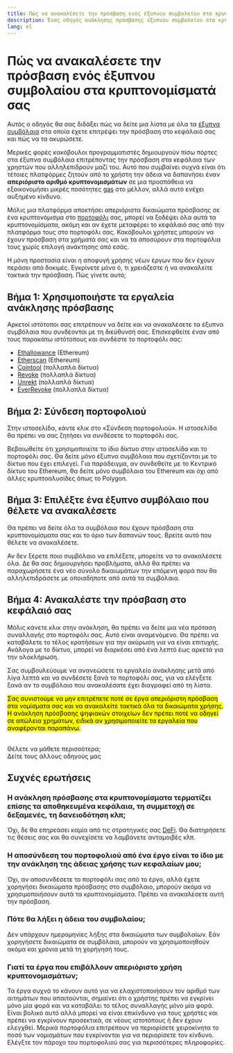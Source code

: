 ```yaml
---
title: Πώς να ανακαλέσετε την πρόσβαση ενός έξυπνου συμβολαίου στα κρυπτονομίσματά σας
description: Ένας οδηγός ανάκλησης πρόσβασης έξυπνου συμβολαίου στα κρυπτονομίσματα
lang: el
---
```


# Πώς να ανακαλέσετε την πρόσβαση ενός έξυπνου συμβολαίου στα κρυπτονομίσματά σας

Αυτός ο οδηγός θα σας διδάξει πώς να δείτε μια λίστα με όλα τα [έξυπνα συμβόλαια](/glossary/#smart-contract) στα οποία έχετε επιτρέψει την πρόσβαση στο κεφάλαιό σας και πώς να τα ακυρώσετε.

Μερικές φορές κακόβουλοι προγραμματιστές δημιουργούν πίσω πόρτες στα έξυπνα συμβόλαια επιτρέποντας την πρόσβαση στα κεφάλαια των χρηστών που αλληλεπιδρούν μαζί του. Αυτό που συμβαίνει συχνά είναι ότι τέτοιες πλατφόρμες ζητούν από το χρήστη την άδεια να δαπανήσει έναν **απεριόριστο αριθμό κρυπτονομισμάτων** σε μια προσπάθεια να εξοικονομήσει μικρές ποσότητες [gas](/glossary/#gas) στο μέλλον, αλλά αυτό ενέχει αυξημένο κίνδυνο.

Μόλις μια πλατφόρμα αποκτήσει απεριόριστα δικαιώματα πρόσβασης σε ένα κρυπτονόμισμα στο [πορτοφόλι](/glossary/#wallet) σας, μπορεί να ξοδέψει όλα αυτά τα κρυπτονομίσματα, ακόμη και αν έχετε μεταφέρει το κεφάλαιό σας από την πλατφόρμα τους στο πορτοφόλι σας. Κακόβουλοι χρήστες μπορούν να έχουν πρόσβαση στα χρήματά σας και να τα αποσύρουν στα πορτοφόλια τους χωρίς επιλογή ανάκτησης από εσάς.

Η μόνη προστασία είναι η αποφυγή χρήσης νέων έργων που δεν έχουν περάσει από δοκιμές. Εγκρίνετε μόνο ό, τι χρειάζεστε ή να ανακαλείτε τακτικά την πρόσβαση. Πώς γίνετε αυτό;

## Βήμα 1: Χρησιμοποιήστε τα εργαλεία ανάκλησης πρόσβασης

Αρκετοί ιστότοποι σας επιτρέπουν να δείτε και να ανακαλέσετε τα έξυπνα συμβόλαια που συνδέονται με τη διεύθυνσή σας. Επισκεφθείτε έναν από τους παρακάτω ιστότοπους και συνδέστε το πορτοφόλι σας:

- [Ethallowance](https://ethallowance.com/) (Ethereum)
- [Etherscan](https://etherscan.io/tokenapprovalchecker) (Ethereum)
- [Cointool](https://cointool.app/approve/eth) (πολλαπλά δίκτυα)
- [Revoke](https://revoke.cash/) (πολλαπλά δίκτυα)
- [Unrekt](https://app.unrekt.net/) (πολλαπλά δίκτυα)
- [EverRevoke](https://everrise.com/everrevoke/) (πολλαπλά δίκτυα)

## Βήμα 2: Σύνδεση πορτοφολιού

Στην ιστοσελίδα, κάντε κλικ στο «Σύνδεση πορτοφολιού». Η ιστοσελίδα θα πρέπει να σας ζητήσει να συνδέσετε το πορτοφόλι σας.

Βεβαιωθείτε ότι χρησιμοποιείτε το ίδιο δίκτυο στην ιστοσελίδα και το πορτοφόλι σας. Θα δείτε μόνο έξυπνα συμβόλαια που σχετίζονται με το δίκτυο που έχει επιλεγεί. Για παράδειγμα, αν συνδεθείτε με το Κεντρικό δίκτυο του Ethereum, θα δείτε μόνο συμβόλαια του Ethereum και όχι από άλλες κρυπτοαλυσίδες όπως το Polygon.

## Βήμα 3: Επιλέξτε ένα έξυπνο συμβόλαιο που θέλετε να ανακαλέσετε

Θα πρέπει να δείτε όλα τα συμβόλαια που έχουν πρόσβαση στα κρυπτονομίσματα σας και το όριο των δαπανών τους. Βρείτε αυτό που θέλετε να ανακαλέσετε.

Αν δεν ξέρετε ποιο συμβόλαιο να επιλέξετε, μπορείτε να τα ανακαλέσετε όλα. Δε θα σας δημιουργήσει προβλήματα, αλλά θα πρέπει να παραχωρήσετε ένα νέο σύνολο δικαιωμάτων την επόμενη φορά που θα αλληλεπιδράσετε με οποιαδήποτε από αυτά τα συμβόλαια.

## Βήμα 4: Ανακαλέστε την πρόσβαση στο κεφάλαιό σας

Μόλις κάνετε κλικ στην ανάκληση, θα πρέπει να δείτε μια νέα πρόταση συναλλαγής στο πορτοφόλι σας. Αυτό είναι αναμενόμενο. Θα πρέπει να καταβάλετε το τέλος κρατήσεων για την ακύρωση για να είναι επιτυχής. Ανάλογα με το δίκτυο, μπορεί να διαρκέσει από ένα λεπτό έως αρκετά για την ολοκλήρωση.

Σας συμβουλεύουμε να ανανεώσετε το εργαλείο ανάκλησης μετά από λίγα λεπτά και να συνδέσετε ξανά το πορτοφόλι σας, για να ελέγξετε ξανά αν το συμβόλαιο που ανακαλέσατε έχει διαγραφεί από τη λίστα.

<mark>Σας συνιστούμε να μην επιτρέπετε ποτέ σε έργα απεριόριστη πρόσβαση στα νομίσματα σας και να ανακαλείτε τακτικά όλα τα δικαιώματα χρήσης. Η ανάκληση πρόσβασης ψηφιακών στοιχείων δεν πρέπει ποτέ να οδηγεί σε απώλεια χρημάτων, ειδικά αν χρησιμοποιείτε τα εργαλεία που αναφέρονται παραπάνω.</mark>

 <br />

<Alert variant="update">
<Emoji text=":eyes:" className="text-4xl"/>
<AlertContent className="justify-between flex-row items-center">
  <div>Θέλετε να μάθετε περισσότερα;</div>
  <ButtonLink href="/guides/">
    Δείτε τους άλλους οδηγούς μας
  </ButtonLink>
</AlertContent>
</Alert>

## Συχνές ερωτήσεις

### Η ανάκληση πρόσβασης στα κρυπτονομίσματα τερματίζει επίσης τα αποθηκευμένα κεφάλαια, τη συμμετοχή σε δεξαμενές, τη δανειοδότηση κλπ;

Όχι, δε θα επηρεάσει καμία από τις στρατηγικές σας [DeFi](/glossary/#defi). Θα διατηρήσετε τις θέσεις σας και θα συνεχίσετε να λαμβάνετε ανταμοιβές κλπ.

### Η αποσύνδεση του πορτοφολιού από ένα έργο είναι το ίδιο με την ανάκληση της άδειας χρήσης των κεφαλαίων μου;

Όχι, αν αποσυνδέσετε το πορτοφόλι σας από το έργο, αλλά έχετε χορηγήσει δικαιώματα πρόσβασης στο συμβόλαιο, μπορούν ακόμα να χρησιμοποιήσουν αυτά τα κρυπτονομίσματα. Πρέπει να ανακαλέσετε αυτή την πρόσβαση.

### Πότε θα λήξει η άδεια του συμβολαίου;

Δεν υπάρχουν ημερομηνίες λήξης στα δικαιώματα των συμβολαίων. Εάν χορηγήσετε δικαιώματα σε συμβόλαια, μπορούν να χρησιμοποιηθούν ακόμα και χρόνια μετά τη χορήγησή τους.

### Γιατί τα έργα που επιβάλλουν απεριόριστο χρήση κρυπτονομισμάτων;

Τα έργα συχνά το κάνουν αυτό για να ελαχιστοποιήσουν τον αριθμό των αιτημάτων που απαιτούνται, σημαίνει ότι ο χρήστης πρέπει να εγκρίνει μόνο μία φορά και να καταβάλει το τέλος συναλλαγής μόνο μία φορά. Είναι βολικό αυτό αλλά μπορεί να είναι επικίνδυνο για τους χρήστες και πρέπει να εγκρίνουν προσεκτικά, σε νέους ιστοτόπους ή δεν έχουν ελεγχθεί. Μερικά πορτοφόλια επιτρέπουν να περιορίσετε χειροκίνητα το ποσό των νομισμάτων που εγκρίνονται για να περιορίσετε τον κίνδυνο. Ελέγξτε τον πάροχο του πορτοφολιού σας για περισσότερες πληροφορίες.
